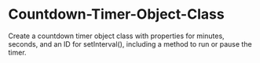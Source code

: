 # Countdown-Timer-Object-Class
Create a countdown timer object class with properties for minutes, seconds, and an ID for setInterval(), including a method to run or pause the timer.
